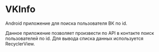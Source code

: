 # VKInfo
Android приложение для поиска пользователя ВК по id. 

Данное приложение позволяет произвести по API в контакте поиск пользователей по id. 
Для вывода списка данных используется RecyclerView.
